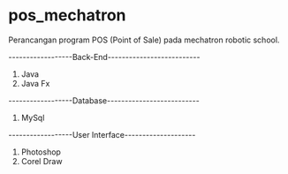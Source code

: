 # pos_mechatron
Perancangan program POS (Point of Sale) pada mechatron robotic school.

------------------Back-End--------------------------
1. Java
2. Java Fx

------------------Database--------------------------
1. MySql

------------------User Interface--------------------
1. Photoshop
2. Corel Draw
